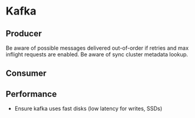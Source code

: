 # Kafka

## Producer

Be aware of possible messages delivered out-of-order if retries and max inflight requests are enabled.
Be aware of sync cluster metadata lookup.

## Consumer



## Performance

- Ensure kafka uses fast disks (low latency for writes, SSDs)
